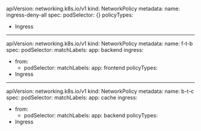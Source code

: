 apiVersion: networking.k8s.io/v1
kind: NetworkPolicy
metadata:
  name: ingress-deny-all
spec:
  podSelector: {}
  policyTypes:
  - Ingress
---
apiVersion: networking.k8s.io/v1
kind: NetworkPolicy
metadata:
  name: f-t-b
spec:
  podSelector:
    matchLabels:
      app: backend
  ingress:
  - from:
    - podSelector:
        matchLabels:
          app: frontend
  policyTypes:
  - Ingress
---
apiVersion: networking.k8s.io/v1
kind: NetworkPolicy
metadata:
  name: b-t-c
spec:
  podSelector:
    matchLabels:
      app: cache
  ingress:
  - from:
    - podSelector:
        matchLabels:
          app: backend
  policyTypes:
  - Ingress
